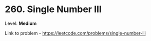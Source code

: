 # 260. Single Number III

Level: **Medium**

Link to problem - https://leetcode.com/problems/single-number-iii

